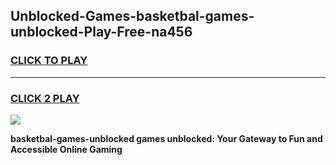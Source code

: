 
## Unblocked-Games-basketbal-games-unblocked-Play-Free-na456
<h3>
<a href="https://premium76.site?title=basketbal-games-unblocked&ref=10A">CLICK TO PLAY</a></h3>
<hr>

<h3>
<a href="https://premium76.site?title=basketbal-games-unblocked&ref=10A">CLICK 2 PLAY</a>
  
</h3>

<a href="https://premium76.site?title=basketbal-games-unblocked&ref=10A"><img src="https://clearcache.store/games.png"></a>


**basketbal-games-unblocked games unblocked: Your Gateway to Fun and Accessible Online Gaming**
